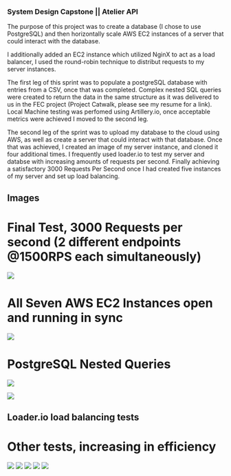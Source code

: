 ### System Design Capstone || Atelier API


The purpose of this project was to create a database (I chose to use PostgreSQL) and then horizontally scale AWS EC2 instances of a server that could interact with the database.

I additionally added an EC2 instance which utilized NginX to act as a load balancer, I used the round-robin technique to distribut requests to my server instances.

The first leg of this sprint was to populate a postgreSQL database with entries from a CSV, once that was completed. Complex nested SQL queries were created to return the data in the same structure as it was delivered to us in the FEC project (Project Catwalk, please see my resume for a link). Local Machine testing was perfomed using Artillery.io, once acceptable metrics were achieved I moved to the second leg.

The second leg of the sprint was to upload my database to the cloud using AWS, as well as create a server that could interact with that database. Once that was achieved, I created an image of my server instance, and cloned it four additional times. I frequently used loader.io to test my server and databse with increasing amounts of requests per second. Finally achieving a satisfactory 3000 Requests Per Second once I had created five instances of my server and set up load balancing.


## Images

# Final Test, 3000 Requests per second (2 different endpoints @1500RPS each simultaneously)

![](https://i.imgur.com/ekD8Eay.png)

# All Seven AWS EC2 Instances open and running in sync
![](https://i.imgur.com/P5t4R4Z.png)

# PostgreSQL Nested Queries
![](https://i.imgur.com/CherO2H.png)

![](https://i.imgur.com/M7QW94o.png)


## Loader.io load balancing tests


# Other tests, increasing in efficiency
![](https://i.imgur.com/IQt28i1.png)
![](https://i.imgur.com/jJG2APz.png)
![](https://i.imgur.com/NjNJPqr.png)
![](https://i.imgur.com/HFC35s1.png)
![](https://i.imgur.com/QSZZg03.png)

